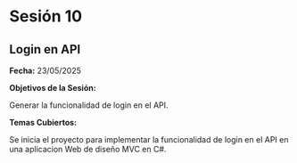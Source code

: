 # Sesión 10 #

## Login en API ##

**Fecha:** 23/05/2025

**Objetivos de la Sesión:**

Generar la funcionalidad de login en el API.

**Temas Cubiertos:**

Se inicia el proyecto para implementar la funcionalidad de login en el API en una aplicacion Web de diseño MVC en C#.
